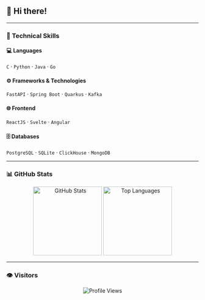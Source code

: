 ## 👋 Hi there!

---

### 🧠 Technical Skills

#### 💻 Languages  
`C` · `Python` · `Java` · `Go`

#### ⚙️ Frameworks & Technologies  
`FastAPI` · `Spring Boot` · `Quarkus` · `Kafka`

#### 🌐 Frontend  
`ReactJS` · `Svelte` · `Angular`

#### 🗄️ Databases  
`PostgreSQL` · `SQLite` · `ClickHouse` · `MongoDB`

---

### 📊 GitHub Stats

<div align="center">

<img src="https://github-readme-stats.vercel.app/api?username=D0ko&show_icons=true&theme=radical" alt="GitHub Stats" height="180px"/>
<img src="https://github-readme-stats.vercel.app/api/top-langs/?username=test&layout=compact&theme=radical" alt="Top Languages" height="180px"/>

</div>

---

### 👁️ Visitors

<p align="center">
  <img src="https://komarev.com/ghpvc/?username=D0ko&color=blue" alt="Profile Views" />
</p>
